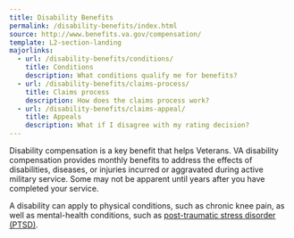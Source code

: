 ```yaml
---
title: Disability Benefits
permalink: /disability-benefits/index.html
source: http://www.benefits.va.gov/compensation/
template: L2-section-landing
majorlinks:
  - url: /disability-benefits/conditions/
    title: Conditions
    description: What conditions qualify me for benefits?
  - url: /disability-benefits/claims-process/
    title: Claims process
    description: How does the claims process work?
  - url: /disability-benefits/claims-appeal/
    title: Appeals
    description: What if I disagree with my rating decision?
---
```


Disability compensation is a key benefit that helps Veterans. VA disability compensation provides monthly benefits to address the effects of disabilities, diseases, or injuries incurred or aggravated during active military service. Some may not be apparent until years after you have completed your service.

A disability can apply to physical conditions, such as chronic knee pain, as well as mental-health conditions, such as [post-traumatic stress disorder (PTSD)](/disability-benefits/conditions/ptsd/).

